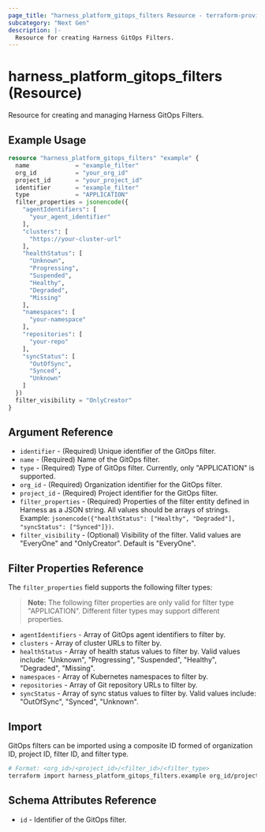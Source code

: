 ```yaml
---
page_title: "harness_platform_gitops_filters Resource - terraform-provider-harness"
subcategory: "Next Gen"
description: |-
  Resource for creating Harness GitOps Filters.
---
```


# harness_platform_gitops_filters (Resource)

Resource for creating and managing Harness GitOps Filters.

## Example Usage

```terraform
resource "harness_platform_gitops_filters" "example" {
  name             = "example_filter"
  org_id           = "your_org_id"
  project_id       = "your_project_id"
  identifier       = "example_filter"
  type             = "APPLICATION"
  filter_properties = jsonencode({
    "agentIdentifiers": [
      "your_agent_identifier"
    ],
    "clusters": [
      "https://your-cluster-url"
    ],
    "healthStatus": [
      "Unknown",
      "Progressing",
      "Suspended",
      "Healthy",
      "Degraded",
      "Missing"
    ],
    "namespaces": [
      "your-namespace"
    ],
    "repositories": [
      "your-repo"
    ],
    "syncStatus": [
      "OutOfSync",
      "Synced",
      "Unknown"
    ]
  })
  filter_visibility = "OnlyCreator"
}
```

## Argument Reference

* `identifier` - (Required) Unique identifier of the GitOps filter.
* `name` - (Required) Name of the GitOps filter.
* `type` - (Required) Type of GitOps filter. Currently, only "APPLICATION" is supported.
* `org_id` - (Required) Organization identifier for the GitOps filter.
* `project_id` - (Required) Project identifier for the GitOps filter.
* `filter_properties` - (Required) Properties of the filter entity defined in Harness as a JSON string. All values should be arrays of strings. Example: `jsonencode({"healthStatus": ["Healthy", "Degraded"], "syncStatus": ["Synced"]})`.
* `filter_visibility` - (Optional) Visibility of the filter. Valid values are "EveryOne" and "OnlyCreator". Default is "EveryOne".

## Filter Properties Reference

The `filter_properties` field supports the following filter types:

> **Note:** The following filter properties are only valid for filter type "APPLICATION". Different filter types may support different properties.

* `agentIdentifiers` - Array of GitOps agent identifiers to filter by.
* `clusters` - Array of cluster URLs to filter by.
* `healthStatus` - Array of health status values to filter by. Valid values include: "Unknown", "Progressing", "Suspended", "Healthy", "Degraded", "Missing".
* `namespaces` - Array of Kubernetes namespaces to filter by.
* `repositories` - Array of Git repository URLs to filter by.
* `syncStatus` - Array of sync status values to filter by. Valid values include: "OutOfSync", "Synced", "Unknown".

## Import

GitOps filters can be imported using a composite ID formed of organization ID, project ID, filter ID, and filter type.

```bash
# Format: <org_id>/<project_id>/<filter_id>/<filter_type>
terraform import harness_platform_gitops_filters.example org_id/project_id/filter_id/APPLICATION
```

## Schema Attributes Reference

* `id` - Identifier of the GitOps filter.
